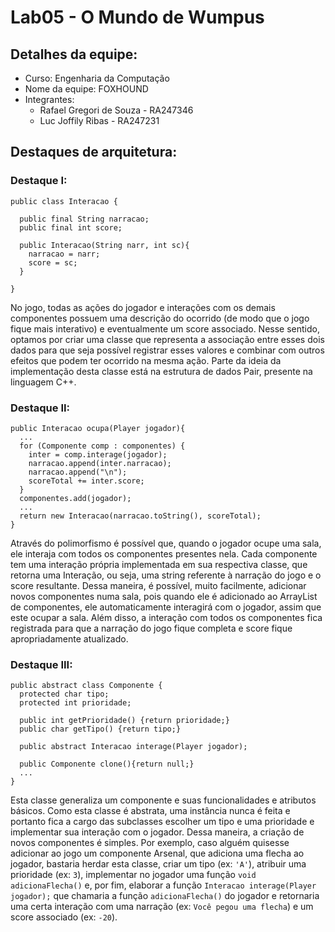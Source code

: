 # Lab05 - O Mundo de Wumpus
## Detalhes da equipe:
- Curso: Engenharia da Computação
- Nome da equipe: FOXHOUND
- Integrantes:
    - Rafael Gregori de Souza - RA247346
    - Luc Joffily Ribas - RA247231
## Destaques de arquitetura:

### Destaque I:

```
public class Interacao {

  public final String narracao;
  public final int score;

  public Interacao(String narr, int sc){
    narracao = narr;
    score = sc;
  }
  
}
```
No jogo, todas as ações do jogador e interações com os demais componentes possuem uma descrição do ocorrido (de modo que o jogo fique mais interativo) e eventualmente um score associado. Nesse sentido, optamos por criar uma classe que representa a associação entre esses dois dados para que seja possível registrar esses valores e combinar com outros efeitos que podem ter ocorrido na mesma ação. Parte da ideia da implementação desta classe está na estrutura de dados Pair, presente na linguagem C++.  

### Destaque II:

```
public Interacao ocupa(Player jogador){
  ...
  for (Componente comp : componentes) {
    inter = comp.interage(jogador);
    narracao.append(inter.narracao);
    narracao.append("\n");
    scoreTotal += inter.score;
  }
  componentes.add(jogador);
  ...
  return new Interacao(narracao.toString(), scoreTotal);
}
```
Através do polimorfismo é possível que, quando o jogador ocupe uma sala, ele interaja com todos os componentes presentes nela. Cada componente tem uma interação própria implementada em sua respectiva classe, que retorna uma Interação, ou seja, uma string referente à narração do jogo e o score resultante. Dessa maneira, é possível, muito facilmente, adicionar novos componentes numa sala, pois quando ele é adicionado ao ArrayList de componentes, ele automaticamente interagirá com o jogador, assim que este ocupar a sala. Além disso, a interação com todos os componentes fica registrada para que a narração do jogo fique completa e score fique apropriadamente atualizado.

### Destaque III:

```
public abstract class Componente {
  protected char tipo;
  protected int prioridade;

  public int getPrioridade() {return prioridade;}
  public char getTipo() {return tipo;}

  public abstract Interacao interage(Player jogador);

  public Componente clone(){return null;}
  ...
}
```
Esta classe generaliza um componente e suas funcionalidades e atributos básicos. Como esta classe é abstrata, uma instância nunca é feita e portanto fica a cargo das subclasses escolher um tipo e uma prioridade e implementar sua interação com o jogador. Dessa maneira, a criação de novos componentes é simples. Por exemplo, caso alguém quisesse adicionar ao jogo um componente Arsenal, que adiciona uma flecha ao jogador, bastaria herdar esta classe, criar um tipo (ex: `'A'`), atribuir uma prioridade (ex: `3`), implementar no jogador uma função `void adicionaFlecha()` e, por fim, elaborar a função `Interacao interage(Player jogador);` que chamaria a função `adicionaFlecha()` do jogador e retornaria uma certa interação com uma narração (ex: `Você pegou uma flecha`) e um score associado (ex: `-20`).
